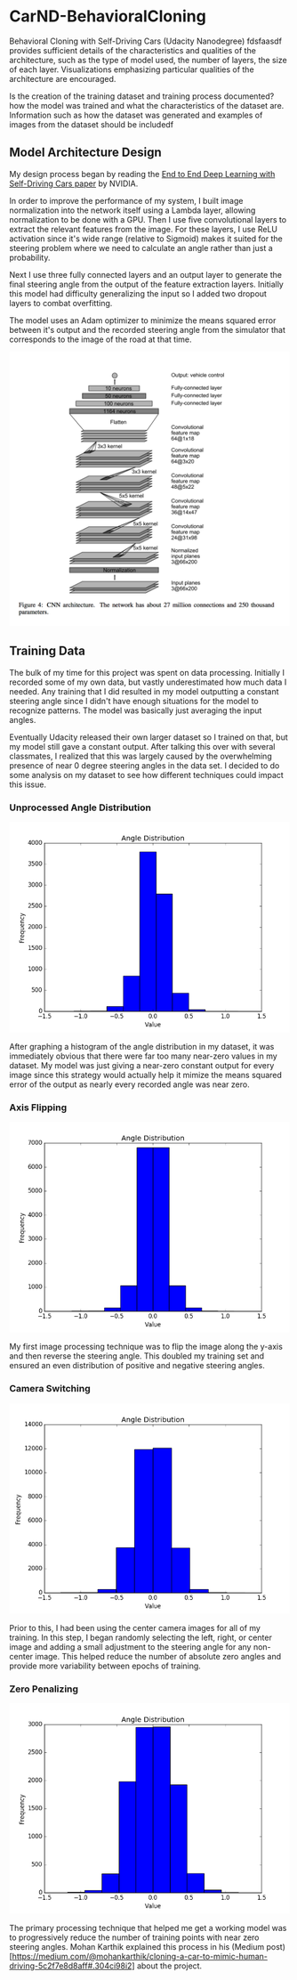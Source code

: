 # CarND-BehavioralCloning
Behavioral Cloning with Self-Driving Cars (Udacity Nanodegree)
fdsfaasdf
provides sufficient details of the characteristics and qualities of the architecture, such as the type of model used, the number of layers, the size of each layer. Visualizations emphasizing particular qualities of the architecture are encouraged.

Is the creation of the training dataset and training process documented?
how the model was trained and what the characteristics of the dataset are. Information such as how the dataset was generated and examples of images from the dataset should be includedf

## Model Architecture Design
My design process began by reading the [End to End Deep Learning with Self-Driving Cars paper](http://images.nvidia.com/content/tegra/automotive/images/2016/solutions/pdf/end-to-end-dl-using-px.pdf) by NVIDIA. 

In order to improve the performance of my system, I built image normalization into the network itself using a Lambda layer, allowing normalization to be done with a GPU. Then I use five convolutional layers to extract the relevant features from the image. For these layers, I use ReLU activation since it's wide range (relative to Sigmoid) makes it suited for the steering problem where we need to calculate an angle rather than just a probability. 

Next I use three fully connected layers and an output layer to generate the final steering angle from the output of the feature extraction layers. Initially this model had difficulty generalizing the input so I added two dropout layers to combat overfitting.

The model uses an Adam optimizer to minimize the means squared error between it's output and the recorded steering angle from the simulator that corresponds to the image of the road at that time. 

![Model Graph](data_analysis/model_graph.png?raw=true "NVIDIA Model Architecture")

## Training Data
The bulk of my time for this project was spent on data processing. Initially I recorded some of my own data, but vastly underestimated how much data I needed. Any training that I did resulted in my model outputting a constant steering angle since I didn't have enough situations for the model to recognize patterns. The model was basically just averaging the input angles.

Eventually Udacity released their own larger dataset so I trained on that, but my model still gave a constant output. After talking this over with several classmates, I realized that this was largely caused by the overwhelming presence of near 0 degree steering angles in the data set. I decided to do some analysis on my dataset to see how different techniques could impact this issue.

### Unprocessed Angle Distribution
![Original](data_analysis/original_angle_dist.png?raw=true "Data Analysis")

After graphing a histogram of the angle distribution in my dataset, it was immediately obvious that there were far too many near-zero values in my dataset. My model was just giving a near-zero constant output for every image since this strategy would actually help it mimize the means squared error of the output as nearly every recorded angle was near zero.

### Axis Flipping
![Axis Flipping](data_analysis/original_with_axis_flip.png?raw=true "Data Analysis")

My first image processing technique was to flip the image along the y-axis and then reverse the steering angle. This doubled my training set and ensured an even distribution of positive and negative steering angles. 

### Camera Switching
![Camera Switching](data_analysis/camera_switching_added.png?raw=true "Data Analysis")

Prior to this, I had been using the center camera images for all of my training. In this step, I began randomly selecting the left, right, or center image and adding a small adjustment to the steering angle for any non-center image. This helped reduce the number of absolute zero angles and provide more variability between epochs of training.

### Zero Penalizing
![Zero Penalizing](data_analysis/everything_with_zero_penalizing.png?raw=true "Data Analysis")

The primary processing technique that helped me get a working model was to progressively reduce the number of training points with near zero steering angles. Mohan Karthik explained this process in his (Medium post)[https://medium.com/@mohankarthik/cloning-a-car-to-mimic-human-driving-5c2f7e8d8aff#.304ci98i2] about the project. 
